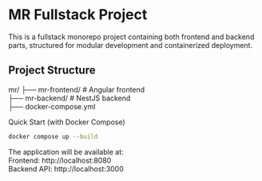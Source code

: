 # MR Fullstack Project

This is a fullstack monorepo project containing both frontend and backend parts, structured for modular development and containerized deployment.

## Project Structure

mr/
├── mr-frontend/ # Angular frontend<br>
├── mr-backend/ # NestJS backend<br>
├── docker-compose.yml<br>

Quick Start (with Docker Compose)
```bash
docker compose up --build
```

The application will be available at:<br>
Frontend: http://localhost:8080<br>
Backend API: http://localhost:3000<br>
